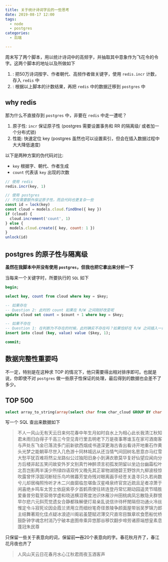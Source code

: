 ```yaml
---
title: 关于统计诗词字云的一些思考
date: 2019-08-17 12:00
tags:
  - node
  - postgres
categories:
  - 后端

---
```


周末写了两个脚本，用以统计诗词中的高频字，并抽取其中意象作为飞花令的令字。这两个脚本的地址以及所做如下

1. [](): 把50万诗词按字、作者朝代、高频作者做关键字，使用 `redis.incr` 计数，存入 `redis` 中
1. [](): 根据以上脚本的计数结果，再把 `redis` 中的数据迁移到 `postgres` 中

<!--more-->

## why redis

那为什么不直接存到 `postgres` 中，非要在 `redis` 中走一遭呢？

1. 原子性: `incr` 保证原子性 (postgres 需要设置事务和 RR 的隔离级/ 或者加一个分布式锁)
1. 性能: 快速定位 key (postgres 虽然也可以设置索引，但会在插入数据过程中大大降低速度)

以下是两种方案的伪代码对比:

+ `key` 根据字、朝代、作者生成
+ `count` 代表该 `key` 出现的次数

``` javascript
// 使用 redis
redis.incr(key, 1)

// 使用 postgres
// 不仅需要额外保证原子性，而且代码也更复杂一些
const id = lock(key)
const cloud = models.cloud.findOne({ key })
if (cloud) {
  cloud.increment('count', 1)
} else {
  models.cloud.create({ key, count: 1 })
}
unlock(id)
```

## postgres 的原子性与隔离级

**虽然在我脚本中并没有使用 `postgres`，但我也把它拿出来分析一下**

当每来一个关键字时，所要执行的 `SQL` 如下

``` sql
begin;

select key, count from cloud where key = $key;

-- 如果存在
-- Question 2: 此时的 count 如果在 R/W 之间刚好改变呢
update cloud set count = $count + 1 where key = $key;

-- 如果不存在
-- Question 1: 在判断为不存在的时候，此时确实不存在吗？如果恰好在 R/W 之间插入一条数据呢
insert into cloud (key, value) value ($key, 1);

commit;
```

## 数据完整性重要吗

不一定，特别是在这种求 TOP 的情况下，他只需要得出相对排序即可。也就是说，你即使不对 `postgres` 做一些原子性保证的处理，最后得到的数据也会差不了多少。

## TOP 500 

``` sql
select array_to_string(array(select char from char_cloud GROUP BY char ORDER BY sum(count) desc limit 500), '')
```

写一个 SQL 查出来数据如下

> 不人一风山无有天云日来何花春中年生月如时自水上为相心此长我清江秋知君未雨归白得子千高三今空见青行里去明老下万是夜事寒谁玉在家可酒南客与声处东飞金已落流多门前新欲西烟成书道深更海古香出看诗开地重石作黄头光梦之能朝草尽世入几色游十同林城远从还当情气间回树名思意亦马红雪大愁平犹百难将然尘龙路似公过独阳旧身小到满衣歌莫华复好仙望应闻向分方后楼非起五笑问故安外岁文别真竹神醉须言初孤发阴留以坐边台幽霜松叶北吾岂影两半溪少所绿四语双传又晚先其正翠物湖随碧王野馀共九柳波枝惊吹露曾怀浮国河断轻乐鸟吟微暮芳堂舟残对眼离画手经苍关逢寻只久若尚数兮儿却居梅照怜听才木二兴曲窗临忽堪鱼汉星峰泉终官宫近疏且足者凉萧于闲喜绝乡鸣车太苦士依庭紫亭夕首鹤燕使往转连登丹常忆期动园遥灵节晴胜爱垂昔穷载至容倚学虚和晓送横泪寄度池识休雁沙州田桃病凤忘散隐夫群恨早尔悲六元斜荒觉遗女合静都珠解便灯易亲乱说信许待杯閒隔但功通火冷丝惟定令斗寂死论因会霞兰贤用立而细纷笔奇径景陵争颜面屋带翁吴罗锦力郎主结舞著观化佳点疑冰浪迹川阁岩虽楚赋迟薄交尺直帘目飘章欢食愿船忧桥鼓卧钟字魂念村消乃宁破本底图帝乘异悠那谷移饮翻步啼劳诸原端想皇素息蓬冠朱民尊

只保留一些关于表意向的词，保留前~~一百~~20个表意向的字。春花秋月齐了，春江花月夜也齐了

> 人风山天云日花春月水心江秋君雨夜玉酒客声
